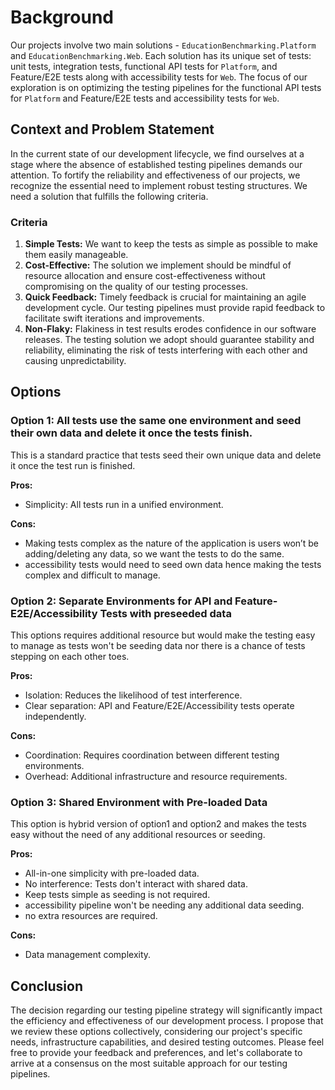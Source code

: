 ﻿# Background
Our projects involve two main solutions - `EducationBenchmarking.Platform` and `EducationBenchmarking.Web`. Each solution has its unique set of tests: unit tests, integration tests, functional API tests for `Platform`, and Feature/E2E tests along with accessibility tests for `Web`. The focus of our exploration is on optimizing the testing pipelines for the functional API tests for `Platform` and Feature/E2E tests and accessibility tests for `Web`.

## Context and Problem Statement
In the current state of our development lifecycle, we find ourselves at a stage where the absence of established testing pipelines demands our attention. To fortify the reliability and effectiveness of our projects, we recognize the essential need to implement robust testing structures. We need a solution that fulfills the following criteria.

### Criteria
1. **Simple Tests:** We want to keep the tests as simple as possible to make them easily manageable.
2. **Cost-Effective:** The solution we implement should be mindful of resource allocation and ensure cost-effectiveness without compromising on the quality of our testing processes.
3. **Quick Feedback:** Timely feedback is crucial for maintaining an agile development cycle. Our testing pipelines must provide rapid feedback to facilitate swift iterations and improvements.
4. **Non-Flaky:** Flakiness in test results erodes confidence in our software releases. The testing solution we adopt should guarantee stability and reliability, eliminating the risk of tests interfering with each other and causing unpredictability.

## Options
### Option 1: All tests use the same one environment and seed their own data and delete it once the tests finish.
This is a standard practice that tests seed their own unique data and delete it once the test run is finished. 

**Pros:**
- Simplicity: All tests run in a unified environment.
 
**Cons:**
- Making tests complex as the nature of the application is users won’t be adding/deleting any data, so we want the tests to do the same.
- accessibility tests would need to seed own data hence making the tests complex and difficult to manage.

### Option 2: Separate Environments for API and Feature-E2E/Accessibility Tests with preseeded data
This options requires additional resource but would make the testing easy to manage as tests won't be seeding data nor there is a chance of tests stepping on each other toes. 

**Pros:**
- Isolation: Reduces the likelihood of test interference.
- Clear separation: API and Feature/E2E/Accessibility tests operate independently.
  
**Cons:**
- Coordination: Requires coordination between different testing environments.
- Overhead: Additional infrastructure and resource requirements.

### Option 3: Shared Environment with Pre-loaded Data
This option is hybrid  version of option1 and option2 and makes the tests easy without the need of any additional resources or seeding. 

**Pros:**
- All-in-one simplicity with pre-loaded data.
- No interference: Tests don't interact with shared data.
- Keep tests simple as seeding is not required.
- accessibility pipeline won't be needing any additional data seeding.
- no extra resources are required.
  
**Cons:**
- Data management complexity.


## Conclusion
The decision regarding our testing pipeline strategy will significantly impact the efficiency and effectiveness of our development process. I propose that we review these options collectively, considering our project's specific needs, infrastructure capabilities, and desired testing outcomes. Please feel free to provide your feedback and preferences, and let's collaborate to arrive at a consensus on the most suitable approach for our testing pipelines.
